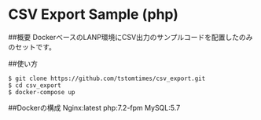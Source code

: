 # CSV Export Sample (php)

##概要
DockerベースのLANP環境にCSV出力のサンプルコードを配置したのみのセットです。

##使い方
```
$ git clone https://github.com/tstomtimes/csv_export.git
$ cd csv_export
$ docker-compose up
```
##Dockerの構成
Nginx:latest
php:7.2-fpm
MySQL:5.7
